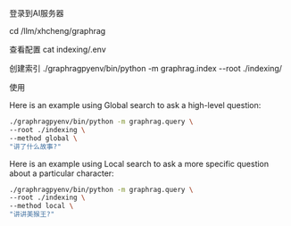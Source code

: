 登录到AI服务器

cd /llm/xhcheng/graphrag

查看配置
cat indexing/.env


创建索引
./graphragpyenv/bin/python -m graphrag.index --root ./indexing/


使用

Here is an example using Global search to ask a high-level question:

```sh
./graphragpyenv/bin/python -m graphrag.query \
--root ./indexing \
--method global \
"讲了什么故事?"
```

Here is an example using Local search to ask a more specific question about a particular character:

```sh
./graphragpyenv/bin/python -m graphrag.query \
--root ./indexing \
--method local \
"讲讲美猴王?"
```
